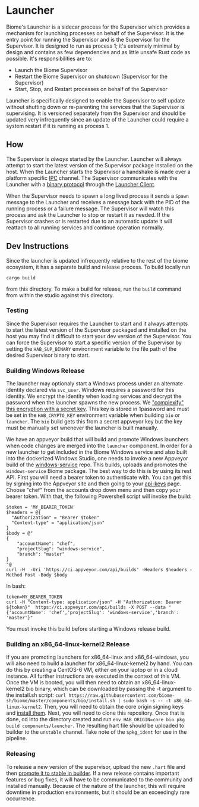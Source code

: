 # Launcher

Biome's Launcher is a sidecar process for the Supervisor which provides a mechanism for launching processes on behalf of the Supervisor. It is the entry point for running the Supervisor and is the Supervisor for the Supervisor. It is designed to run as process 1; it's extremely minimal by design and contains as few dependencies and as little unsafe Rust code as possible. It's responsibilities are to:

* Launch the Biome Supervisor
* Restart the Biome Supervisor on shutdown (Supervisor for the Supervisor)
* Start, Stop, and Restart processes on behalf of the Supervisor

Launcher is specifically designed to enable the Supervisor to self update without shutting down or re-parenting the services that the Supervisor is supervising. It is versioned separately from the Supervisor and should be updated very infrequently since an update of the Launcher could require a system restart if it is running as process 1.

## How

The Supervisor is *always* started by the Launcher. Launcher will always attempt to start the latest version of the Supervisor package installed on the host. When the Launcher starts the Supervisor a handshake is made over a platform specific [IPC](https://en.wikipedia.org/wiki/Inter-process_communication) channel. The Supervisor communicates with the Launcher with a [binary protocol](../launcher-protocol) through the [Launcher Client](../launcher-client).

When the Supervisor needs to spawn a long lived process it sends a `Spawn` message to the Launcher and receives a message back with the PID of the running process or a failure message. The Supervisor will watch this process and ask the Launcher to stop or restart it as needed. If the Supervisor crashes or is restarted due to an automatic update it will reattach to all running services and continue operation normally.

## Dev Instructions

Since the launcher is updated infrequently relative to the rest of the biome ecosystem, it has a separate build and release process. To build locally run
```
cargo build
```
from this directory. To make a build for release, run the `build` command from within the studio against this directory.

### Testing

Since the Supervisor requires the Launcher to start and it always attempts to start the latest version of the Supervisor packaged and installed on the host you may find it difficult to start your dev version of the Supervisor. You can force the Supervisor to start a specific version of the Supervisor by setting the `HAB_SUP_BINARY` environment variable to the file path of the desired Supervisor binary to start.

### Building Windows Release

The launcher may optionaly start a Windows process under an alternate identity declared via `svc_user`. Windows requires a password for this identity. We encrypt the identity when loading services and decrypt the password when the launcher spawns the new process. We ["complexify" this encryption with a secret key](https://docs.microsoft.com/en-us/windows/desktop/api/dpapi/nf-dpapi-cryptprotectdata). This key is stored in 1password and must be set in the `HAB_CRYPTO_KEY` environment variable when building `bio` or `launcher`. The `bio` build gets this from a secret appveyor key but the key must be manually set wnenever the launcher is built manually.

We have an appveyor build that will build and promote Windows launchers when code changes are merged into the `launcher` component. In order for a new launcher to get included in the Biome Windows service and also built into the dockerized Windows Studio, one needs to invoke a new Appveyor build of the [windows-service](https://github.com/biome-sh/windows-service) repo. This builds, uploads and promotes the `windows-service` Biome package. The best way to do this is by using its rest API. First you will need a bearer token to authenticate with. You can get this by signing into the Appveyor site and then going to your [api-keys](https://ci.appveyor.com/api-keys) page. Choose "chef" from the accounts drop down menu and then copy your bearer token. With that, the following Powershell script will invoke the build:

```
$token = 'MY_BEARER_TOKEN'
$headers = @{
  "Authorization" = "Bearer $token"
  "Content-type" = "application/json"
}
$body = @"
{
    "accountName": "chef",
    "projectSlug": "windows-service",
    "branch": "master"
}
"@
curl -H  -Uri 'https://ci.appveyor.com/api/builds' -Headers $headers -Method Post -Body $body
```

In bash:

```
token=MY_BEARER_TOKEN
curl -H "Content-type: application/json" -H "Authorization: Bearer ${token}"  https://ci.appveyor.com/api/builds -X POST --data "{'accountName': 'chef','projectSlug': 'windows-service','branch': 'master'}"
```

You must invoke this build before starting a Windows release build.

### Building an x86_64-linux-kernel2 Release

If you are promoting launchers for x86_64-linux and x86_64-windows, you will also need to build a launcher for x86_64-linux-kernel2 by hand. You can do this by creating a CentOS-6 VM, either on your laptop or in a cloud instance. All further instructions are executed in the context of this VM. Once the VM is booted, you will then need to obtain an x86_64-linux-kernel2 bio binary, which can be downloaded by passing the -t argument to the install.sh script: `curl https://raw.githubusercontent.com/biome-sh/biome/master/components/bio/install.sh | sudo bash -s -- -t x86_64-linux-kernel2`.  Then, you will need to obtain the core origin signing keys and [install them](https://www.habitat.sh/docs/biome-cli/#bio-origin-key-import). Next, you will need to clone this repository. Once that is done, cd into the directory created and run `env HAB_ORIGIN=core bio pkg build components/launcher`.  The resulting hart file should be uploaded to builder to the `unstable` channel. Take note of the `$pkg_ident` for use in the pipeline.

### Releasing

To release a new version of the supervisor, upload the new `.hart` file and then [promote it to stable in builder](https://bldr.habitat.sh/#/pkgs/biome/bio-launcher). If a new release contains important features or bug fixes, it will have to be communicated to the community and installed manually. Because of the nature of the launcher, this will require downtime in production environments, but it should be an exceedingly rare occurrence.
